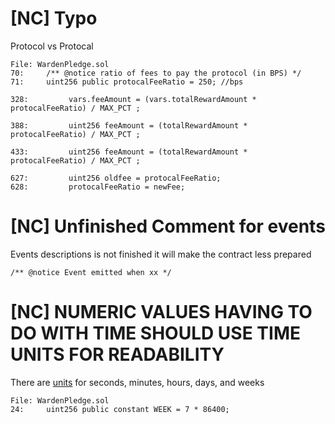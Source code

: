 # [NC] Typo

Protocol vs Protocal
```
File: WardenPledge.sol
70:     /** @notice ratio of fees to pay the protocol (in BPS) */
71:     uint256 public protocalFeeRatio = 250; //bps

328:         vars.feeAmount = (vars.totalRewardAmount * protocalFeeRatio) / MAX_PCT ;

388:         uint256 feeAmount = (totalRewardAmount * protocalFeeRatio) / MAX_PCT ;

433:         uint256 feeAmount = (totalRewardAmount * protocalFeeRatio) / MAX_PCT ;

627:         uint256 oldfee = protocalFeeRatio;
628:         protocalFeeRatio = newFee;
```

# [NC] Unfinished Comment for events

Events descriptions is not finished it will make the contract less prepared
```
/** @notice Event emitted when xx */
```

# [NC] NUMERIC VALUES HAVING TO DO WITH TIME SHOULD USE TIME UNITS FOR READABILITY

There are [units](https://docs.soliditylang.org/en/latest/units-and-global-variables.html#time-units) for seconds, minutes, hours, days, and weeks

```
File: WardenPledge.sol
24:     uint256 public constant WEEK = 7 * 86400;
```